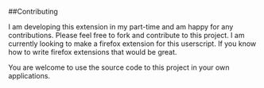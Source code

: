 ##Contributing

I am developing this extension in my part-time and am happy for any contributions.
Please feel free to fork and contribute to this project. I am currently looking to make a firefox extension for this userscript. If you know how to write firefox extensions that would be great.

You are welcome to use the source code to this project in your own applications.
